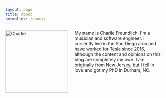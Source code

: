 ```yaml
---
layout: page
title: About
permalink: /about/
---
```


<p>
<img src="https://s3.us-east-2.amazonaws.com/cfreundlich.github.io/charlie.jpeg" width="200" alt="Charlie" style="float: left; margin: 0 1.5em 15px 0; min-width: 150px; max-width: 45%" />

My name is Charlie Freundlich. I'm a musician and software engineer. I currently live in the San Diego area and have worked for Tesla since 2016, although the content and opinions on this blog are completely my own. I am originally from New Jersey, but I fell in love and got my PhD in Durham, NC.
<br style="clear:both;" />
</p>

